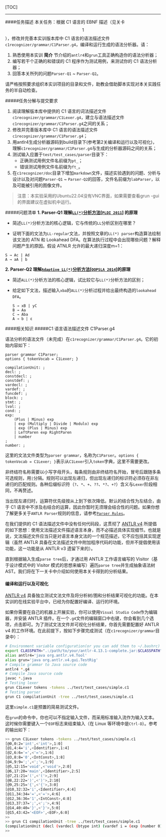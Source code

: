 [TOC]

---

####任务描述
本关任务：根据 C1 语言的 EBNF 描述（见关卡$$1$$），修改并完善本实训版本库中 C1 语言的语法描述文件`c1recognizer/grammar/C1Parser.g4`，编译和运行生成的语法分析器。请：
1. 熟悉使用本实训 **简介** 节介绍的`antlr4`和`grun`工具正确构造你的语法分析器；
2. 编写若干个正确的和错误的 C1 程序作为测试用例，来测试你的 C1 语法分析器；
3. 回答本关所列的问题`Parser-Q1` ~ `Parser-Q2`。

请严格按照要求组织本实训项目的目录和文件，助教会借助脚本实现对本关实践任务的半自动检查。

#####任务分解与提交要求
1. 阅读理解版本库中提供的 C1 语言的词法描述文件`c1recognizer/grammar/C1Lexer.g4`，建立与语法描述文件`c1recognizer/grammar/C1Parser.g4`之间的关系；
2. 修改并完善版本库中 C1 语言的语法描述文件`c1recognizer/grammar/C1Parser.g4`；
3. 用antlr4生成分析器源码到build目录下(参考第2关编译和运行以及可视化)，理解`c1recognizer/grammar/C1Parser.g4`与生成的分析器源码之间的关系；
4. 测试输入应置于`test/test_cases/parser`目录下：
   - 正确测试用例文件名前缀为`pt_`；
   - 错误测试用例文件名前缀为`ft_`。
5. 在`c1recognizer/doc`目录下增加`markdown`文件，描述实验遇到的问题、分析与设计以及对问题`Parser-Q1` ~ `Parser-Q2`的回答，文件名前缀为`labParser`，以及可能被引用的图像文件。

>注意：本实验采用的Ubuntu22.04没有VNC界面，如果需要查看grun -gui的界面建议在虚拟机中运行。

#####问题清单
**1. Parser-Q1 理解[`LL(*)`分析方法](http://www.antlr.org/papers/LL-star-PLDI11.pdf)\[[`PLDI 2011`](http://pldi11.cs.utah.edu/)\] 的原理**
* 简述`LL(*)`分析方法的核心逻辑，它与传统的`LL`分析区别在哪里？

* 证明下面的文法为`LL-regular`文法，并按照文章的`LL(*) parser`构造算法绘制该文法的 ATN 和 Lookahead DFA。在算法执行过程中会出现哪些问题？解释问题产生的原因。假设 ATNLR 允许的最大递归深度m=1：

```
S → Ac | Ad
A → aA | b
```
**2. Parser-Q2 理解[`Adaptive LL(*)`分析方法](https://dl.acm.org/citation.cfm?id=2660202)\[[`OOPSLA 2014`](https://2014.splashcon.org/)\]的原理**
* 简述`ALL(*)`分析方法的核心逻辑，试比较它与`LL(*)`分析方法的区别；

* 给定如下文法，描述输入`xba`的`ALL(*)`分析过程并给出最终构造的`lookahead DFA`。
  ```
  S → xB | yC
  B → Aa
  C → Aba
  A → b | ε
  ```

####相关知识
#####C1 语言语法描述文件 C1Parser.g4

语法分析的语法文件（未完成）在`c1recognizer/grammar/C1Parser.g4`。它的初始内容如下：

```
parser grammar C1Parser;
options { tokenVocab = C1Lexer; }

compilationUnit: ;
decl: ;
constdecl: ;
constdef: ;
vardecl: ;
vardef: ;
funcdef: ;
block: ;
stmt: ;
lval: ;
cond: ;
exp:
    (Plus | Minus) exp
    | exp (Multiply | Divide | Modulo) exp
    | exp (Plus | Minus) exp
    | LeftParen exp RightParen
    | number
;
number: ;
```

这里的文法文件类型为`parser grammar`，名称为`C1Parser`。`options { tokenVocab = C1Lexer; }`表示从`C1Lexer`引入`token`字典，这里不需要更改。

非终结符名称需要以小写字母开头，每条规则由非终结符名开始，冒号后跟随多条可选规则，用`|`分隔。规则可以出现左递归，但出现左递归的标识符必须存在非左递归的匹配规则。各种后缀标识符（`?`、`*`、`+`、`??`、`*?`、`+?`）含义与`Lexer`阶段相同，不再赘述。

当出现左递归时，运算符优先级按从上到下依次降低。默认的结合性为左结合，由于 C1 语言中不涉及右结合的运算，因此你暂时无须理会结合性的问题。如果你想了解更多关于`ANTLR Parser`规则的信息，请参考[`Parser Rules`](https://github.com/ANTLR/antlr4/blob/master/doc/parser-rules.md)。

在我们提供的 C1 语法描述文件中没有任何代码段，这贯彻了 [ANTLR v4](http://www.antlr.org/) 所提倡的如下思想：使用文法描述文件描述语言本身，而不必描述具体实现细节。也就是说，文法描述文件应当只是对语言本身文法的一个规范描述，它不应包括其实现逻辑（虽然 ANTLR 具备在文法描述文件中附加程序代码的功能，但并不提倡使用该功能，这一功能是从 ANTLR v3 遗留下来的）。

直到根据输入生成`parse tree`后，才通过用 ANTLR 工作语言编写的  Visitor（基于设计模式中的 Visitor 模式的思想来编写）遍历`parse tree`并生成抽象语法树 AST。我们将在下一关卡中介绍如何使用本关卡得到的分析结果。

#### 编译和运行以及可视化

[ANTLR v4](http://www.antlr.org/) 具备独立测试文法文件及将分析树/图和分析结果可视化的功能。在本实训的在线实验平台中，已经为你配置好编译、运行的环境。

如果你需要在自己的机器上开展实验，你可以使用`Visual Studio Code`作为编辑器，并安装 ANTLR 插件。在一个`.g4`文件的编辑窗口中右键，你会看到几个选项，点击即可。为了测试文法文件并可视化分析结果，你首先需要配置好 ANTLR v4 的工作环境。在此前提下，按如下步骤完成测试（在`c1recognizer/grammar`目录中）：

```bash
# Environment variable configuration(or you can add them to ~/.bashrc)
export CLASSPATH=".:/path/to/your/antlr-4.13.1-complete.jar:$CLASSPATH"
alias antlr4='java org.antlr.v4.Tool'
alias grun='java org.antlr.v4.gui.TestRig'
# Compile grammar to Java source code
antlr4 *.g4
# Compile Java source code
javac *.java
# Testing lexer
grun C1Lexer tokens -tokens ../test/test_cases/simple.c1
# Testing parser
grun C1 compilationUnit -tree ../test/test_cases/simple.c1
```
这里`simple.c1`是预置的简易测试文件。

在`grun`的命令中，你也可以不指定输入文件，而采用标准输入流作为输入文本。这时候你需要键入一个`EOF`标志来结束输入（在 Linux 等环境中是`Ctrl-D`）。参考的输出如下：

```bash
>> grun C1Lexer tokens -tokens ../test/test_cases/simple.c1
[@0,0:2='int',<'int'>,1:0]
[@1,4:4='i',<Identifier>,1:4]
[@2,6:6='=',<'='>,1:6]
[@3,8:8='0',<IntConst>,1:8]
[@4,9:9=';',<';'>,1:9]
[@5,12:15='void',<'void'>,2:0]
[@6,17:20='main',<Identifier>,2:5]
[@7,21:21='(',<'('>,2:9]
[@8,22:22=')',<')'>,2:10]
[@9,25:25='{',<'{'>,3:0]
[@10,32:32='i',<Identifier>,4:4]
[@11,34:34='=',<'='>,4:6]
[@12,36:36='1',<IntConst>,4:8]
[@13,37:37=';',<';'>,4:9]
[@14,40:40='}',<'}'>,5:0]
[@15,43:42='<EOF>',<EOF>,6:0]
>> 
>> grun C1 compilationUnit -tree ../test/test_cases/simple.c1
(compilationUnit (decl (vardecl (btype int) (vardef i = (exp (number 0))) ;)) (funcdef void main ( ) (block { (stmt (lval i) = (exp (number 1)) ;) })) <EOF>)
>>
```